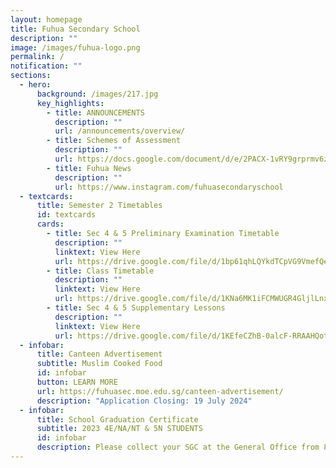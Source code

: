 ```yaml
---
layout: homepage
title: Fuhua Secondary School
description: ""
image: /images/fuhua-logo.png
permalink: /
notification: ""
sections:
  - hero:
      background: /images/217.jpg
      key_highlights:
        - title: ANNOUNCEMENTS
          description: ""
          url: /announcements/overview/
        - title: Schemes of Assessment
          description: ""
          url: https://docs.google.com/document/d/e/2PACX-1vRY9grprmv6zyYqW0hD89717TvOn5FemE6IOehli7p5PXoL6l_DSiRBj1OsOOFNQIrJdsUq-UMTTFLJ/pub
        - title: Fuhua News
          description: ""
          url: https://www.instagram.com/fuhuasecondaryschool
  - textcards:
      title: Semester 2 Timetables
      id: textcards
      cards:
        - title: Sec 4 & 5 Preliminary Examination Timetable
          description: ""
          linktext: View Here
          url: https://drive.google.com/file/d/1bp61qhLQYkdTCpVG9VmefQextm9Bifo9/view?usp=sharing
        - title: Class Timetable
          description: ""
          linktext: View Here
          url: https://drive.google.com/file/d/1KNa6MK1iFCMWUGR4GljlLnx7XKZSbkUW/view?usp=sharing
        - title: Sec 4 & 5 Supplementary Lessons
          description: ""
          linktext: View Here
          url: https://drive.google.com/file/d/1KEfeCZhB-0alcF-RRAAHQotBxYE-YBBq/view?usp=drive_link
  - infobar:
      title: Canteen Advertisement
      subtitle: Muslim Cooked Food
      id: infobar
      button: LEARN MORE
      url: https://fuhuasec.moe.edu.sg/canteen-advertisement/
      description: "Application Closing: 19 July 2024"
  - infobar:
      title: School Graduation Certificate
      subtitle: 2023 4E/NA/NT & 5N STUDENTS
      id: infobar
      description: Please collect your SGC at the General Office from 8 May onwards.
---
```

